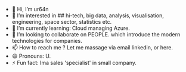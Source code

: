 - 👋 Hi, I’m ur64n
- 👀 I’m interested in ## hi-tech, big data, analysis, visualisation, engineering, space sector, statistics etc.
- 🌱 I’m currently learning: Cloud managing Azure.
- 💞️ I’m looking to collaborate on PEOPLE. which introduce the modern technologies for companies.
- 📫 How to reach me ? Let me massage via email linkedin, or here.
- 😄 Pronouns: U.
- ⚡ Fun fact: Ima sales 'specialist' in small company.

<!---
ur64n/ur64n is a ✨ special ✨ repository because its `README.md` (this file) appears on your GitHub profile.
You can click the Preview link to take a look at your changes.
--->
